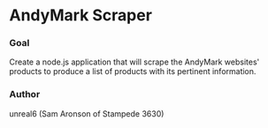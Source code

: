 # AndyMark Scraper

### Goal
Create a node.js application that will scrape the AndyMark websites' products to produce a list of products with its pertinent information.

### Author

unreal6 (Sam Aronson of Stampede 3630)
